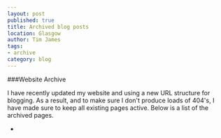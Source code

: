 ```yaml
---
layout: post
published: true
title: Archived blog posts
location: Glasgow
author: Tim James
tags:
- archive
category: blog
---
```


###Website Archive

I have recently updated my website and using a new URL structure for blogging. As a result, and to make sure I don't produce loads of 404's, I have made sure to keep all existing pages active.
Below is a list of the archived pages.

<!--excerpt-->

+ [creating your first signalr mvc project]: /creating-your-first-signalr-mvc-project

